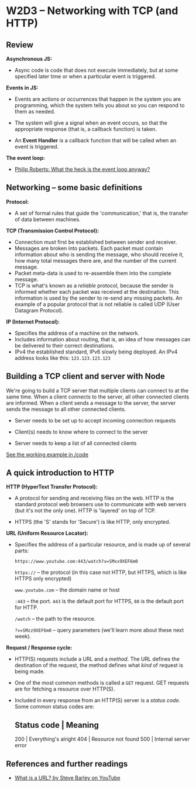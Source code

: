 # W2D3 – Networking with TCP (and HTTP)

## Review

__Asynchronous JS:__

- Async code is code that does not execute immediately,
  but at some specified later time or when a particular
  event is triggered.

__Events in JS:__

- Events are actions or occurrences that happen in the
  system you are programming, which the system tells you
  about so you can respond to them as needed.

- The system will give a signal when an event occurs, so
  that the appropriate response (that is, a callback
  function) is taken.

- An __Event Handler__ is a callback function that will be
  called when an event is triggered.

__The event loop:__

- [Philip Roberts: What the heck is the event loop
  anyway?](https://2014.jsconf.eu/speakers/philip-roberts-what-the-heck-is-the-event-loop-anyway.html)

## Networking – some basic definitions

__Protocol:__

- A set of formal rules that guide the 'communication,'
  that is, the transfer of data between machines.

__TCP (Transmission Control Protocol):__

- Connection must first be established between sender and
  receiver.
- Messages are broken into packets. Each packet must
  contain information about who is sending the message,
  who should receive it, how many total messages there
  are, and the number of the current message.
- Packet meta-data is used to re-assemble them into the
  complete message.
- TCP is what's known as a _reliable_ protocol, because
  the sender is informed whether each packet was received
  at the destination. This information is used by the
  sender to re-send any missing packets. An example of a
  popular protocol that is not reliable is called UDP
  (User Datagram Protocol).

__IP (Internet Protocol):__

- Specifies the address of a machine on the network.
- Includes information about routing, that is, an idea of
  how messages can be delivered to their correct
  destinations.
- IPv4 the established standard, IPv6 slowly being
  deployed. An IPv4 address looks like this:
  `123.123.123.123`

## Building a TCP client and server with Node

We're going to build a TCP server that multiple clients
can connect to at the same time. When a client connects to
the server, all other connected clients are informed. When
a client sends a message to the server, the server sends
the message to all other connected clients.

- Server needs to be set up to accept incoming connection
  requests

- Client(s) needs to know where to connect to the server

- Server needs to keep a list of all connected clients

[See the working example in /code](#)

## A quick introduction to HTTP

__HTTP (HyperText Transfer Protocol):__

- A protocol for sending and receiving files on the web.
  HTTP is the standard protocol web browsers use to
  communicate with web servers (but it's not the only
  one). HTTP is 'layered' on top of TCP.

- HTTPS (the 'S' stands for 'Secure') is like HTTP, only
  encrypted.

__URL (Uniform Resource Locator):__

- Specifies the address of a particular resource, and is
  made up of several parts:

  `https://www.youtube.com:443/watch?v=SMxx9XEF6m0`

  `https://` – the protocol (in this case not HTTP, but
  HTTPS, which is like HTTPS only encrypted)

  `www.youtube.com` – the domain name or host

  `:443` – the port. `443` is the default port for HTTPS,
  `80` is the default port for HTTP.

  `/watch` – the path to the resource.

  `?v=SMzz9XEF6m0` – query parameters (we'll learn more
  about these next week).

__Request / Response cycle:__

- HTTP(S) requests include a URL and a _method._ The URL
  defines the destination of the request, the method
  defines what _kind_ of request is being made.

- One of the most common methods is called a `GET`
  request. GET requests are for fetching a resource over
  HTTP(S).

- Included in every response from an HTTP(S) server is a
  _status code._ Some common status codes are:

    Status code | Meaning
    ---------------------
     200        | Everything's alright
     404        | Resource not found
     500        | Internal server error

## References and further readings

- [What is a URL? by Steve Barley on YouTube](https://www.youtube.com/watch?v=SMxx9XEF6m0)

